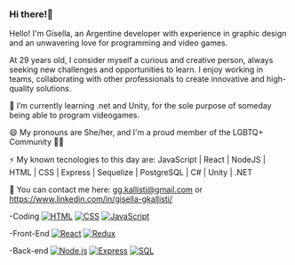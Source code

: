 ### Hi there!👋

Hello! I'm Gisella, an Argentine developer with experience in graphic design and an unwavering love for programming and video games.

At 29 years old, I consider myself a curious and creative person, always seeking new challenges and opportunities to learn. I enjoy working in teams, collaborating with other professionals to create innovative and high-quality solutions.

🌱 I’m currently learning .net and Unity, for the sole purpose of someday being able to program videogames.

😄 My pronouns are She/her, and I'm a proud member of the LGBTQ+ Community 🏳️‍🌈

⚡ My known tecnologies to this day are:  JavaScript | React | NodeJS | HTML | CSS | Express | Sequelize | PostgreSQL | C# | Unity | .NET

🎯 You can contact me here: gg.kallisti@gmail.com or https://www.linkedin.com/in/gisella-gkallisti/

-Coding 
[![HTML](https://img.shields.io/badge/-HTML-orange?style=flat-square)](https://es.wikipedia.org/wiki/HTML)  [![CSS](https://img.shields.io/badge/-CSS-blue?style=flat-square&logo=css3)](https://developer.mozilla.org/docs/Web/CSS)  [![JavaScript](https://img.shields.io/badge/-JavaScript-yellow?style=flat-square&logo=javascript)](https://developer.mozilla.org/docs/Web/JavaScript)

-Front-End 
 [![React](https://img.shields.io/badge/-React-blue?style=flat-square&logo=react)](https://reactjs.org/)  [![Redux](https://img.shields.io/badge/-Redux-purple?style=flat-square&logo=redux)](https://redux.js.org/)

-Back-end 
[![Node.js](https://img.shields.io/badge/-Node.js-green?style=flat-square&logo=node.js)](https://nodejs.org/) [![Express](https://img.shields.io/badge/-Express-black?style=flat-square&logo=express)](https://expressjs.com/) [![SQL](https://img.shields.io/badge/-SQL-blue?style=flat-square&logo=sql)](https://en.wikipedia.org/wiki/SQL)

